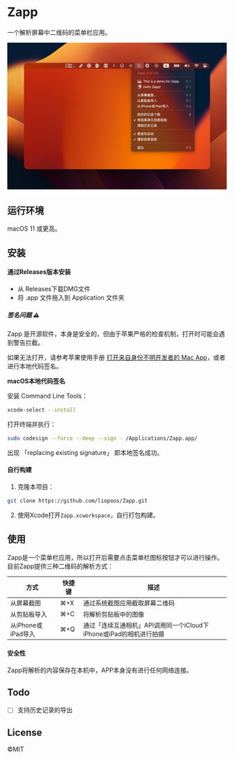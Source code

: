 # Zapp

一个解析屏幕中二维码的菜单栏应用。

![screenshot_cn](https://raw.githubusercontent.com/liopoos/Zapp/master/Screenshots/screenshot_cn.png)

## 运行环境

macOS 11 或更高。

## 安装

#### 通过Releases版本安装

- 从 Releases下载DMG文件
- 将 .app 文件拖入到 Application 文件夹

##### 签名问题 ⚠️

Zapp 是开源软件，本身是安全的，但由于苹果严格的检查机制，打开时可能会遇到警告拦截。

如果无法打开，请参考苹果使用手册 [打开来自身份不明开发者的 Mac App](https://support.apple.com/zh-cn/guide/mac-help/mh40616/mac)，或者进行本地代码签名。

**macOS本地代码签名**

安装 Command Line Tools：

```bash
xcode-select --install
```

打开终端并执行：

```bash
sudo codesign --force --deep --sign - /Applications/Zapp.app/
```

出现 「replacing existing signature」 即本地签名成功。

#### 自行构建

1. 克隆本项目：

```bash
git clone https://github.com/liopoos/Zapp.git
```

2. 使用Xcode打开`Zapp.xcworkspace`，自行打包构建。

## 使用

Zapp是一个菜单栏应用，所以打开后需要点击菜单栏图标按钮才可以进行操作。目前Zapp提供三种二维码的解析方式：

| 方式               | 快捷键 | 描述                                                         |
| ------------------ | ------ | ------------------------------------------------------------ |
| 从屏幕截图         | ⌘+X    | 通过系统截图应用截取屏幕二维码                               |
| 从剪贴板导入       | ⌘+C    | 将解析剪贴板中的图像                                         |
| 从iPhone或iPad导入 | ⌘+Q    | 通过「连续互通相机」API调用同一个iCloud下iPhone或iPad的相机进行拍摄 |

#### 安全性

Zapp将解析的内容保存在本机中，APP本身没有进行任何网络连接。

## Todo

- [ ] 支持历史记录的导出

## License

©MIT
